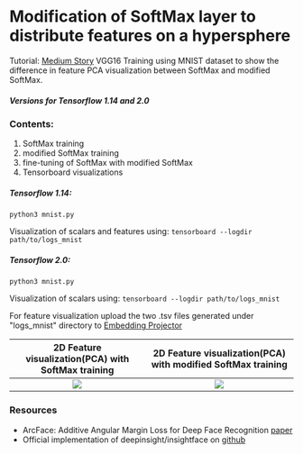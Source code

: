 # Modification of SoftMax layer to distribute features on a hypersphere #
Tutorial: [Medium Story](https://towardsdatascience.com/enhancing-the-power-of-softmax-for-image-classification-4f8f85141739)
VGG16 Training using MNIST dataset to show the difference in feature
PCA visualization between SoftMax and modified SoftMax.

##### Versions for Tensorflow 1.14 and 2.0 #####

### Contents: ###
1. SoftMax training
2. modified SoftMax training
3. fine-tuning of SoftMax with modified SoftMax
4. Tensorboard visualizations

##### Tensorflow 1.14: #####
```
python3 mnist.py
```
Visualization of scalars and features using:
```tensorboard --logdir path/to/logs_mnist```
##### Tensorflow 2.0: #####
```
python3 mnist.py
```
Visualization of scalars using: 
```tensorboard --logdir path/to/logs_mnist```

For feature visualization upload the two .tsv files generated under "logs_mnist" directory to [Embedding Projector](https://projector.tensorflow.org/)

2D Feature visualization(PCA) with SoftMax training             |  2D Feature visualization(PCA) with modified SoftMax training
:-------------------------:|:-------------------------:
![](tmp/softmaximg1.png)  |  ![](tmp/Msoftmax.png)


### Resources ###

* ArcFace: Additive Angular Margin Loss for Deep Face Recognition [paper](https://arxiv.org/pdf/1801.07698.pdf)
* Official implementation of deepinsight/insightface on [github](https://github.com/deepinsight/insightface)
